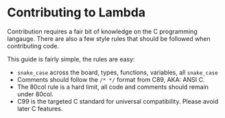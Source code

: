 # Contributing to Lambda

Contribution requires a fair bit of knowledge on the C programming langauge. There are also a few style rules that should be followed when contributing code.

This guide is fairly simple, the rules are easy:
 - `snake_case` across the board, types, functions, variables, all `snake_case`
 - Comments should follow the `/* */` format from C89, AKA: ANSI C.
 - The 80col rule is a hard limit, all code and comments should remain under 80col.
 - C99 is the targeted C standard for universal compatibility. Please avoid later C features.